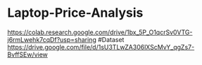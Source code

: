 # Laptop-Price-Analysis
https://colab.research.google.com/drive/1bx_5P_O1qcrSv0VTG-j6rmLwehk7cqDf?usp=sharing
#Dataset
https://drive.google.com/file/d/1sU3TLwZA306lXScMvY_qgZs7-BvffSEw/view
